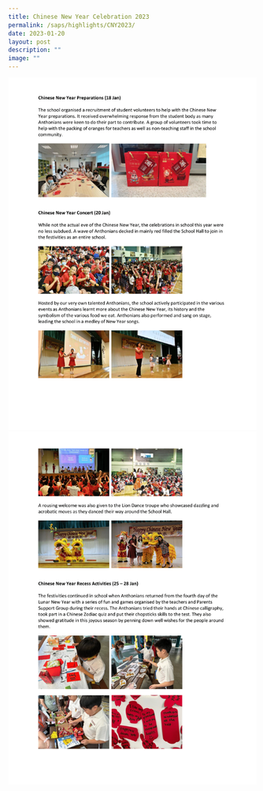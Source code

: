 ```yaml
---
title: Chinese New Year Celebration 2023
permalink: /saps/highlights/CNY2023/
date: 2023-01-20
layout: post
description: ""
image: ""
---
```

![](/images/Chinese%20New%20Year%20Celebrations%202023-1.png)
![](/images/Chinese%20New%20Year%20Celebrations%202023-2.png)